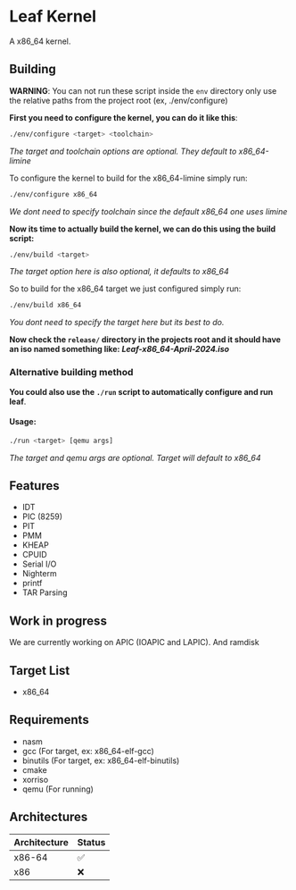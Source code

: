 # Leaf Kernel
A x86_64 kernel.

## Building
**WARNING**: You can not run these script inside the `env` directory only use the relative paths from the project root (ex, ./env/configure)

**First you need to configure the kernel, you can do it like this**:
```bash
./env/configure <target> <toolchain>
``` 
*The target and toolchain options are optional. They default to x86_64-limine*

To configure the kernel to build for the x86_64-limine simply run:
```bash
./env/configure x86_64
```
*We dont need to specify toolchain since the default x86_64 one uses limine*

**Now its time to actually build the kernel, we can do this using the build script:**
```bash
./env/build <target>
```
*The target option here is also optional, it defaults to x86_64*

So to build for the x86_64 target we just configured simply run:
```bash
./env/build x86_64
```
*You dont need to specify the target here but its best to do.*

**Now check the `release/` directory in the projects root and it should have an iso named something like: *Leaf-x86_64-April-2024.iso***

### Alternative building method
**You could also use the `./run` script to automatically configure and run leaf**.

#### Usage:
```bash
./run <target> [qemu args]
```
*The target and qemu args are optional. Target will default to x86_64*

## Features
- IDT
- PIC (8259)
- PIT
- PMM
- KHEAP
- CPUID
- Serial I/O
- Nighterm
- printf
- TAR Parsing

## Work in progress
We are currently working on APIC (IOAPIC and LAPIC). And ramdisk

## Target List
- x86_64

## Requirements
- nasm
- gcc (For target, ex: x86_64-elf-gcc)
- binutils (For target, ex: x86_64-elf-binutils)
- cmake
- xorriso
- qemu (For running)

## Architectures
| Architecture 	| Status 	|
|--------------	|--------	|
| x86-64       	| ✅        |
| x86          	| ❌        |
